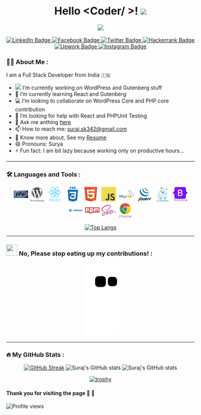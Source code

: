 <div id="header" align="center">
  
  # Hello <Coder/ >!  <img src="https://media.giphy.com/media/hvRJCLFzcasrR4ia7z/giphy.gif" width="30px"/>
  
  <img src="https://media.giphy.com/media/M9gbBd9nbDrOTu1Mqx/giphy.gif" width="100"/> <br/>
  <div id="badges">
    <a href="https://www.linkedin.com/in/suraj-kumar-singh/">
      <img src="https://img.shields.io/badge/LinkedIn-blue?style=for-the-badge&logo=linkedin&logoColor=white" alt="LinkedIn Badge"/>
    </a>
    <a href="https://www.facebook.com/SurajSingh176/">
      <img src="https://img.shields.io/badge/Facebook-1877F2?style=for-the-badge&logo=facebook&logoColor=white" alt="Facebook Badge"/>
    </a>
    <a href="https://twitter.com/Suraj_Kr_Singh">
      <img src="https://img.shields.io/badge/Twitter-1DA1F2?style=for-the-badge&logo=twitter&logoColor=white" alt="Twitter Badge"/>
    </a>
    <a href="https://www.hackerrank.com/singh_surajkumar">
      <img src="https://img.shields.io/badge/-Hackerrank-2EC866?style=for-the-badge&logo=HackerRank&logoColor=white" alt="Hackerrank Badge"/>
    </a>
    <a href="https://www.upwork.com/freelancers/~01c9efe3b1a0808e5d?viewMode=1">
      <img src="https://img.shields.io/badge/UpWork-6FDA44?style=for-the-badge&logo=Upwork&logoColor=white" alt="Upwork Badge"/>
    </a>
     <a href="https://www.instagram.com/suraj.kr.singh/">
      <img src="https://img.shields.io/badge/Instagram-E4405F?style=for-the-badge&logo=instagram&logoColor=white" alt="Instagram Badge"/>
    </a>
   
  </div>
</div>

### :man_technologist: About Me :
I am a Full Stack Developer from India 🇮🇳

- <img src="https://media.giphy.com/media/WUlplcMpOCEmTGBtBW/giphy.gif" width="20"> I’m currently working on WordPress and Gutenberg stuff
- 📖 I’m currently learning React and Gutenberg
- 💻 I’m looking to collaborate on WordPress Core and PHP core contribution
- 👐 I’m looking for help with React and PHPUnit Testing
- 💬 Ask me anthing [here](https://github.com/surajkrsingh/surajkrsingh/issues/1)
- 📫 How to reach me: suraj.sk342@gmail.com
- 📄 Know more about, See my [Resume](https://github.com/surajkrsingh/surajkrsingh/blob/main/resources/docs/suraj-wordpress-developer.pdf)
- 😄 Pronouns: Surya
- ⚡ Fun fact: I am bit lazy because working only on productive hours...

---

### :hammer_and_wrench: Languages and Tools :
<div id="stats" align="center">
 <img src="https://github.com/devicons/devicon/blob/master/icons/php/php-original.svg" title="php" alt="php" width="40" height="40"/>
 <img src="https://github.com/devicons/devicon/blob/master/icons/wordpress/wordpress-original.svg" title="WordPress" alt="WordPress" width="40" height="40"/>&nbsp;
  <img src="https://github.com/devicons/devicon/blob/master/icons/react/react-original-wordmark.svg" title="React" alt="React" width="40" height="40"/>&nbsp;
  <img src="https://github.com/devicons/devicon/blob/master/icons/css3/css3-plain-wordmark.svg"  title="CSS3" alt="CSS" width="40" height="40"/>&nbsp;
  <img src="https://github.com/devicons/devicon/blob/master/icons/html5/html5-original.svg" title="HTML5" alt="HTML" width="40" height="40"/>&nbsp;
  <img src="https://github.com/devicons/devicon/blob/master/icons/javascript/javascript-original.svg" title="JavaScript" alt="JavaScript" width="40" height="40"/>&nbsp;
  <img src="https://github.com/devicons/devicon/blob/master/icons/mysql/mysql-original-wordmark.svg" title="MySQL"  alt="MySQL" width="40" height="40"/>&nbsp;
 <img src="https://github.com/devicons/devicon/blob/master/icons/jquery/jquery-original-wordmark.svg" title="jquery" alt="jquery" width="40" height="40"/>&nbsp;
  <img src="https://github.com/devicons/devicon/blob/master/icons/foundation/foundation-original-wordmark.svg" title="Foundation" alt="Foundation" width="40" height="40"/>&nbsp;
  <img src="https://github.com/devicons/devicon/blob/master/icons/bootstrap/bootstrap-original-wordmark.svg" title="bootstrap" alt="bootstrap" width="40" height="40"/>
  <img src="https://github.com/devicons/devicon/blob/master/icons/webpack/webpack-original-wordmark.svg" title="webpack" alt="webpack" width="40" height="40"/>
  <img src="https://github.com/devicons/devicon/blob/master/icons/npm/npm-original-wordmark.svg" title="npm" alt="npm" width="40" height="40"/>
  <img src="https://github.com/devicons/devicon/blob/master/icons/sass/sass-original.svg" title="sass" alt="sass" width="40" height="40"/>
  <img src="https://github.com/devicons/devicon/blob/master/icons/chrome/chrome-original-wordmark.svg" title="chrome" alt="chrome" width="40" height="40"/>

[![Top Langs](https://github-readme-stats.vercel.app/api/top-langs/?username=surajkrsingh&layout=compact)](https://github.com/surajkrsingh/github-readme-stats)

</div>

---
### <img src= "https://c.tenor.com/BczFoyx41WoAAAAj/swallowed-the-mighty-ones.gif" width= "30" height= "30">  No, Please stop eating up my contributions! :

<div align="center">
<a target="_blank" rel="noopener noreferrer" href="https://github.com/surajkrsingh/surajkrsingh/blob/output/github-contribution-grid-snake.svg"><img src="https://github.com/surajkrsingh/surajkrsingh/blob/output/github-contribution-grid-snake.svg" alt="" style="max-width: 100%;"></a>

</div>

---

### :fire: My GitHub Stats :

<div id="stats" align="center">
 
[![GitHub Streak](http://github-readme-streak-stats.herokuapp.com?user=surajkrsingh&theme=github-dark&fire=DD0000)](https://git.io/streak-stats)
![Suraj's GitHub stats](https://github-readme-stats.vercel.app/api?username=surajkrsingh&theme=chartreuse-dark&show_icons=true)
![Suraj's GitHub stats](https://activity-graph.herokuapp.com/graph?username=surajkrsingh&bg_color=0D1117&color=5BCDEC&line=89bd0f&point=FFFFFF&hide_border=true)
  
 [![trophy](https://github-profile-trophy.vercel.app/?username=surajkrsingh&column=8&margin-w=15&margin-h=15&no-bg=true)](https://github.com/ryo-ma/github-profile-trophy)
  

 
 </div>
<!---
![GitHub metrics](https://metrics.lecoq.io/surajkrsingh)  

<a href="add-repo-link">
  <img align="center" src="https://github-readme-stats.vercel.app/api/pin/?username=surajkrsingh&repo=repo-name" />
</a>

<p dir="auto">if you like what i do, maybe consider buying me a coffee/tea 🥺 👉

<a href="https://www.buymeacoffee.com/surajkrsingh">
  <img src="https://camo.githubusercontent.com/45ce6667a35b63fd6a1ba6978d030a7f52ff5b1b262c5c8aa3ece29afc469ac8/68747470733a2f2f63646e2e6275796d6561636f666665652e636f6d2f627574746f6e732f76322f64656661756c742d7265642e706e67" alt="Buy Me A Coffee" width="150" data-canonical-src="https://cdn.buymeacoffee.com/buttons/v2/default-red.png" style="max-width: 100%;">
</a>
--->

#### Thank you for visiting the page 🙏 🙂

![Profile views](https://gpvc.arturio.dev/surajkrsingh)  
